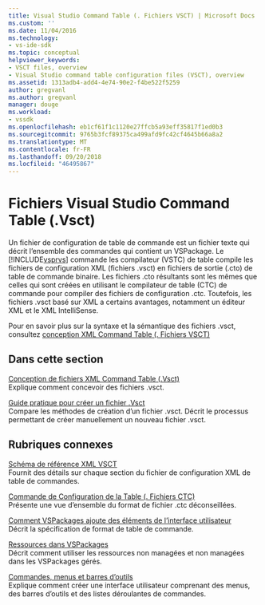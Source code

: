 ```yaml
---
title: Visual Studio Command Table (. Fichiers VSCT) | Microsoft Docs
ms.custom: ''
ms.date: 11/04/2016
ms.technology:
- vs-ide-sdk
ms.topic: conceptual
helpviewer_keywords:
- VSCT files, overview
- Visual Studio command table configuration files (VSCT), overview
ms.assetid: 1313adb4-add4-4e74-90e2-f4be522f5259
author: gregvanl
ms.author: gregvanl
manager: douge
ms.workload:
- vssdk
ms.openlocfilehash: eb1cf61f1c1120e27ffcb5a93eff35817f1ed0b3
ms.sourcegitcommit: 9765b3fcf89375ca499afd9fc42cf4645b66a8a2
ms.translationtype: MT
ms.contentlocale: fr-FR
ms.lasthandoff: 09/20/2018
ms.locfileid: "46495867"
---
```

# <a name="visual-studio-command-table-vsct-files"></a>Fichiers Visual Studio Command Table (.Vsct)
Un fichier de configuration de table de commande est un fichier texte qui décrit l’ensemble des commandes qui contient un VSPackage. Le [!INCLUDE[vsprvs](../../code-quality/includes/vsprvs_md.md)] commande les compilateur (VSTC) de table compile les fichiers de configuration XML (fichiers .vsct) en fichiers de sortie (.cto) de table de commande binaire. Les fichiers .cto résultants sont les mêmes que celles qui sont créées en utilisant le compilateur de table (CTC) de commande pour compiler des fichiers de configuration .ctc. Toutefois, les fichiers .vsct basé sur XML a certains avantages, notamment un éditeur XML et le XML IntelliSense.  
  
 Pour en savoir plus sur la syntaxe et la sémantique des fichiers .vsct, consultez [conception XML Command Table (. Fichiers VSCT)](../../extensibility/internals/designing-xml-command-table-dot-vsct-files.md)  
  
## <a name="in-this-section"></a>Dans cette section  
 [Conception de fichiers XML Command Table (.Vsct)](../../extensibility/internals/designing-xml-command-table-dot-vsct-files.md)  
 Explique comment concevoir des fichiers .vsct.  
  
 [Guide pratique pour créer un fichier .Vsct](../../extensibility/internals/how-to-create-a-dot-vsct-file.md)  
 Compare les méthodes de création d’un fichier .vsct. Décrit le processus permettant de créer manuellement un nouveau fichier .vsct.  
  
## <a name="related-sections"></a>Rubriques connexes  
 [Schéma de référence XML VSCT](../../extensibility/vsct-xml-schema-reference.md)  
 Fournit des détails sur chaque section du fichier de configuration XML de table de commandes.  
  
 [Commande de Configuration de la Table (. Fichiers CTC)](https://msdn.microsoft.com/library/3413dda1-f372-4669-bcf0-c64d3463842c)  
 Présente une vue d’ensemble du format de fichier .ctc déconseillées.  
  
 [Comment VSPackages ajoute des éléments de l’interface utilisateur](../../extensibility/internals/how-vspackages-add-user-interface-elements.md)  
 Décrit la spécification de format de table de commande.  
  
 [Ressources dans VSPackages](../../extensibility/internals/resources-in-vspackages.md)  
 Décrit comment utiliser les ressources non managées et non managées dans les VSPackages gérés.  
  
 [Commandes, menus et barres d’outils](../../extensibility/internals/commands-menus-and-toolbars.md)  
 Explique comment créer une interface utilisateur comprenant des menus, des barres d’outils et des listes déroulantes de commandes.